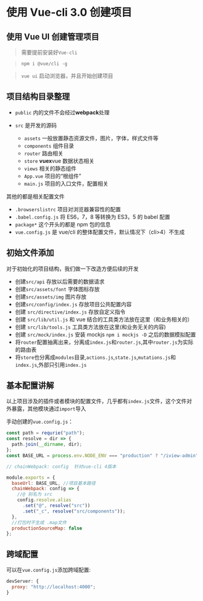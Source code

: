 # 使用 Vue-cli 3.0 创建项目

## 使用 Vue UI 创建管理项目

> 需要提前安装好`Vue-cli`

> `npm i @vue/cli -g`

> `vue ui` 启动浏览器，并且开始创建项目

## 项目结构目录整理

- `public` 内的文件不会经过**webpack**处理
- `src` 是开发的源码

  - `assets` 一般放置静态资源文件，图片，字体，样式文件等
  - `components` 组件目录
  - `router` 路由相关
  - `store` **vuex**vue 数据状态相关
  - `views` 相关的静态组件
  - `App.vue` 项目的“根组件”
  - `main.js` 项目的入口文件，配置相关

其他的都是相关配置文件

- `.browserslistrc` 项目对浏览器兼容性的配置
- `.babel.config.js` 将 ES6，7，8 等转换为 ES3，5 的 babel 配置
- `package*` 这个开头的都是 npm 包的信息
- `vue.config.js` 是 vue/cli 的整体配置文件，默认情况下（cli>4）不生成

## 初始文件添加

对于初始化的项目结构，我们做一下改造方便后续的开发

- 创建`src/api` 存放以后需要的数据请求
- 创建`src/assets/font` 字体图标存放
- 创建`src/assets/img` 图片存放
- 创建`src/config/index.js` 存放项目公共配置内容
- 创建 `src/directive/index.js` 存放自定义指令
- 创建 `src/lib/util.js` 和 vue 结合的工具类方法放在这里（和业务相关的）
- 创建 `src/lib/tools.js` 工具类方法放在这里(和业务无关的内容)
- 创建 `src/mock/index.js` 安装 mockjs `npm i mockjs -D` 之后的数据模拟配置
- 将`router`配置抽离出来，分离成`index.js`和`router.js`,其中`router.js`为实际的路由表
- 将`store`也分离成`modules`目录,`actions.js`,`state.js`,`mutations.js`和`index.js`,外部只引用`index.js`

## 基本配置讲解

以上项目涉及的插件或者模块的配置文件，几乎都有`index.js`文件，这个文件对外暴露，其他模块通过`import`导入

手动创建的`vue.config.js`：

```javascript
const path = requrie("path");
const resolve = dir => {
  path.join(__dirname, dir);
};
const BASE_URL = process.env.NODE_ENV === "production" ? "/iview-admin" : "/";

// chainWebpack: config  针对vue-cli 4版本

module.exports = {
  baseUrl: BASE_URL, //项目基本路径
  chainWebpack: config => {
    //@ 别名为 src
    config.resolve.alias
      .set("@", resolve("src"))
      .set("_c", resolve("src/components"));
  },
  //打包时不生成 .map文件
  productionSourceMap: false
};
```

## 跨域配置

可以在`vue.config.js`添加跨域配置:

```javascript
devServer: {
  proxy: "http://localhost:4000";
}
```
